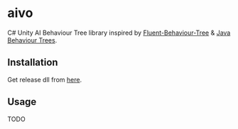 # aivo
C# Unity AI Behaviour Tree library inspired by  [Fluent-Behaviour-Tree](https://github.com/codecapers/Fluent-Behaviour-Tree/blob/master/src/BehaviourTreeStatus.cs) & [Java Behaviour Trees](https://github.com/gaia-ucm/jbt).

## Installation

Get release dll from [here](https://github.com/mhjort/aivo/releases/download/0.0.1/aivo-0.0.1.dll).

## Usage

TODO
